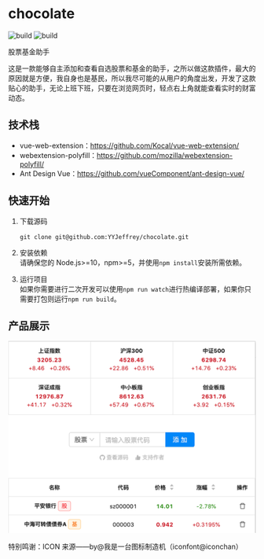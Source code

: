 # chocolate

![build](https://img.shields.io/badge/build-passing-brightgreen)
![build](https://img.shields.io/badge/license-GPL-blue)

股票基金助手

这是一款能够自主添加和查看自选股票和基金的助手，之所以做这款插件，最大的原因就是方便，我自身也是基民，所以我尽可能的从用户的角度出发，开发了这款贴心的助手，无论上班下班，只要在浏览网页时，轻点右上角就能查看实时的财富动态。

## 技术栈

- vue-web-extension：https://github.com/Kocal/vue-web-extension/
- webextension-polyfill：https://github.com/mozilla/webextension-polyfill/
- Ant Design Vue：https://github.com/vueComponent/ant-design-vue/

## 快速开始

1. 下载源码

   ```
   git clone git@github.com:YYJeffrey/chocolate.git
   ```

2. 安装依赖  
   请确保您的 Node.js>=10，npm>=5，并使用`npm install`安装所需依赖。

3. 运行项目  
   如果你需要进行二次开发可以使用`npm run watch`进行热编译部署，如果你只需要打包则运行`npm run build`。

## 产品展示

<img src="./screenshot/product.png" width="520px" /><br/>

特别鸣谢：ICON 来源——by@我是一台图标制造机（iconfont@iconchan）
